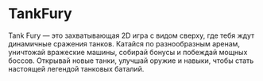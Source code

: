 # TankFury
Tank Fury — это захватывающая 2D игра с видом сверху, где тебя ждут динамичные сражения танков. Катайся по разнообразным аренам, уничтожай вражеские машины, собирай бонусы и побеждай мощных боссов. Открывай новые танки, улучшай оружие и навыки, чтобы стать настоящей легендой танковых баталий.
